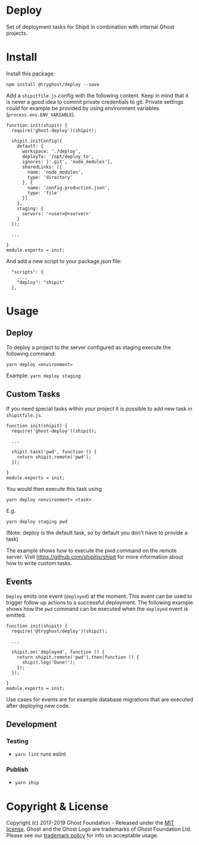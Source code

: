# Deploy

Set of deployment tasks for Shipit in combination with internal Ghost projects.

# Install

Install this package:

`npm install @tryghost/deploy --save`

Add a `shipitfile.js` config with the following content. Keep in mind that it is never a good idea to commit private credentials to git. Private settings could for example be provided by using environment variables (`process.env.ENV_VARIABLE`).

```
function init(shipit) {
  require('ghost-deploy')(shipit);

  shipit.initConfig({
    default: {
      workspace: './deploy',
      deployTo: '/opt/deploy_to',
      ignores: ['.git', 'node_modules'],
      sharedLinks: [{
        name: 'node_modules',
        type: 'directory'
      }, {
        name: 'config.production.json',
        type: 'file'
      }]
    },
    staging: {
      servers: '<user>@<server>'
    }
  });

  ...

}
module.exports = init;
```

And add a new script to your package.json file:
```
  "scripts": {
    ...,
    "deploy": "shipit"
  },
```

# Usage

## Deploy

To deploy a project to the server configured as staging execute the following command:

`yarn deploy <environment>`

Example: `yarn deploy staging` 

## Custom Tasks

If you need special tasks within your project it is possible to add new task in `shipitfile.js`.

```
function init(shipit) {
  require('ghost-deploy')(shipit);

  ...

  shipit.task('pwd', function () {
    return shipit.remote('pwd');
  });

}
module.exports = init;
```

You would then execute this task using

`yarn deploy <environment> <task>`

E.g.

`yarn deploy staging pwd`

(Note: deploy is the default task, so by default you don't have to provide a task)

The example shows how to execute the pwd command on the remote server. Visit https://github.com/shipitjs/shipit for more information about how to write custom tasks.

## Events

`Deploy` emits one event (`deployed`) at the moment. This event can be used to trigger follow up actions to a successful deployment. The following example shows how the `pwd` command can be executed when the `deployed` event is emitted.

```
function init(shipit) {
  require('@tryghost/deploy')(shipit);

  ...

  shipit.on('deployed', function () {
    return shipit.remote('pwd').then(function () {
      shipit.log('Done!');
    });
  });

}
module.exports = init;
```

Use cases for events are for example database migrations that are executed after deploying new code.

## Development
### Testing
- `yarn lint` runs eslint

### Publish
- `yarn ship`

# Copyright & License

Copyright (c) 2017-2019 Ghost Foundation - Released under the [MIT license](LICENSE). Ghost and the Ghost Logo are trademarks of Ghost Foundation Ltd. Please see our [trademark policy](https://ghost.org/trademark/) for info on acceptable usage.

